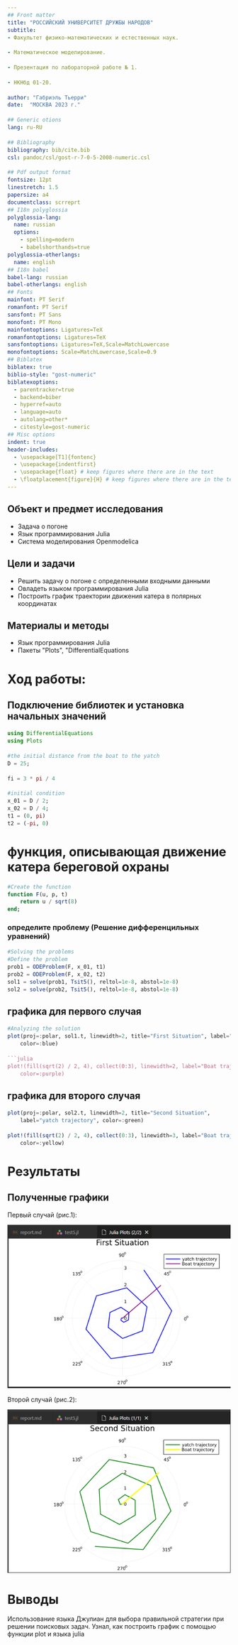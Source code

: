 ```yaml
---
## Front matter
title: "РОССИЙСКИЙ УНИВЕРСИТЕТ ДРУЖБЫ НАРОДОВ"
subtitle:
- Факультет физико-математических и естественных наук.

- Математическое моделирование.

- Презентация по лабораторной работе № 1.

- НКНбд 01-20.

author: "Габриэль Тьерри"
date:  "МОСКВА 2023 г."

## Generic otions
lang: ru-RU

## Bibliography
bibliography: bib/cite.bib
csl: pandoc/csl/gost-r-7-0-5-2008-numeric.csl

## Pdf output format
fontsize: 12pt
linestretch: 1.5
papersize: a4
documentclass: scrreprt
## I18n polyglossia
polyglossia-lang:
  name: russian
  options:
	- spelling=modern
	- babelshorthands=true
polyglossia-otherlangs:
  name: english
## I18n babel
babel-lang: russian
babel-otherlangs: english
## Fonts
mainfont: PT Serif
romanfont: PT Serif
sansfont: PT Sans
monofont: PT Mono
mainfontoptions: Ligatures=TeX
romanfontoptions: Ligatures=TeX
sansfontoptions: Ligatures=TeX,Scale=MatchLowercase
monofontoptions: Scale=MatchLowercase,Scale=0.9
## Biblatex
biblatex: true
biblio-style: "gost-numeric"
biblatexoptions:
  - parentracker=true
  - backend=biber
  - hyperref=auto
  - language=auto
  - autolang=other*
  - citestyle=gost-numeric
## Misc options
indent: true
header-includes:
  - \usepackage[T1]{fontenc}
  - \usepackage{indentfirst}
  - \usepackage{float} # keep figures where there are in the text
  - \floatplacement{figure}{H} # keep figures where there are in the text
---
```

## Объект и предмет исследования

- Задача о погоне
- Язык программирования Julia
- Система моделирования Openmodelica

## Цели и задачи

- Решить задачу о погоне с определенными входными данными
- Овладеть языком программирования Julia
- Построить график траектории движения катера в полярных координатах

## Материалы и методы

- Язык программирования Julia
- Пакеты "Plots", "DifferentialEquations

# Ход работы:

## Подключение библиотек и установка начальных значений

```julia
using DifferentialEquations
using Plots

#the initial distance from the boat to the yatch
D = 25;

fi = 3 * pi / 4

#initial condition
x_01 = D / 2;
x_02 = D / 4;
t1 = (0, pi)
t2 = (-pi, 0)
```

# функция, описывающая движение катера береговой охраны 
```julia
#Create the function
function F(u, p, t)
    return u / sqrt(8)
end;
```

### определите проблему (Решение дифференцильных уравнений)
```julia
#Solving the problems
#Define the problem
prob1 = ODEProblem(F, x_01, t1)
prob2 = ODEProblem(F, x_02, t2)
sol1 = solve(prob1, Tsit5(), reltol=1e-8, abstol=1e-8)
sol2 = solve(prob2, Tsit5(), reltol=1e-8, abstol=1e-8)
```

## графика для первого случая
```julia
#Analyzing the solution
plot(proj=:polar, sol1.t, linewidth=2, title="First Situation", label="yatch trajectory",
    color=:blue)

```julia
plot!(fill(sqrt(2) / 2, 4), collect(0:3), linewidth=2, label="Boat trajectory",
    color=:purple)
```

## графика для второго случая
```julia
plot(proj=:polar, sol2.t, linewidth=2, title="Second Situation",
    label="yatch trajectory", color=:green)

plot!(fill(sqrt(2) / 2, 4), collect(0:3), linewidth=3, label="Boat trajectory",
    color=:yellow)
```

# Результаты

## Полученные графики

Первый случай (рис.1):

![первый случай](https://raw.githubusercontent.com/tgabriel22/mathmod/master/Labs/Lab2/report/report/image/Capture1.PNG "рис.1")

Второй случай (рис.2):

![второй случай](https://raw.githubusercontent.com/tgabriel22/mathmod/master/Labs/Lab2/report/report/image/Capture2.PNG "рис.2")

# Выводы

Использование языка Джулиан для выбора правильной стратегии при решении поисковых задач.
Узнал, как построить график с помощью функции plot и языка julia